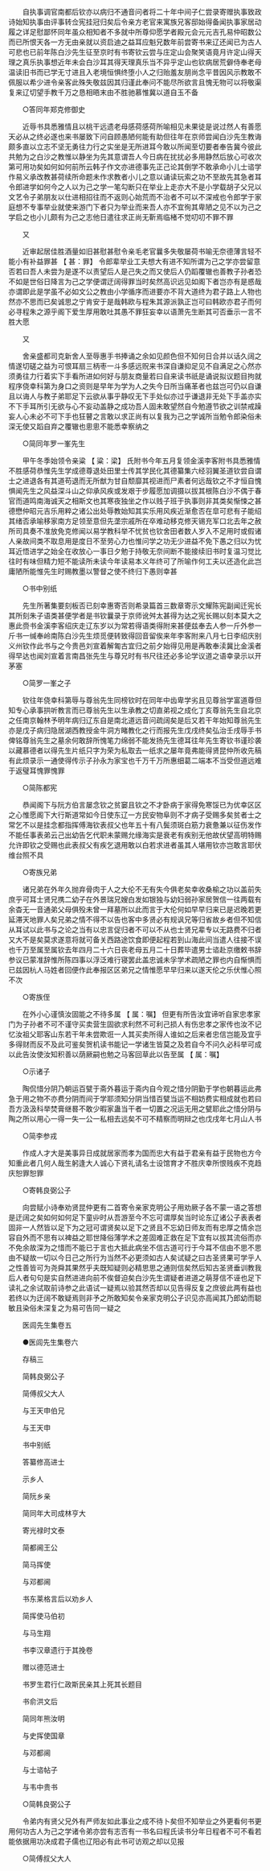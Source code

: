 <!-- { "loadSidebar": true } -->
　　自执事调官南都后钦亦以病归不通音问者将二十年中间子仁尝录寄赠执事致政诗始知执事由评事转佥宪挂冠归矣后令亲方老官来寓族兄客邸始得备闻执事家居动履之详足慰鄙怀同年虽众相知者不多就中所尊仰愿学者殿元会元元吉孔易仲昭数公而已所恨天各一方无由亲就以资启迪之益耳应魁兄数年前尝寄书来辽还闻已为古人可悲也已前年陈白沙先生征至京时有书寄钦云尝与庄定山会聚笑语竟月许定山得天理之真乐执事想近年未会白沙耳其得天理真乐当不异乎定山也钦病居荒僻侍奉老母温读旧书而已学无寸进且入老境恒惧终堕小人之归贻羞友朋尚念平昔因风示教敢不佩服以希少进令亲客此殊失敬兹因其归谨此奉问不能尽所欲言且愧无物可以将敬渠复来辽切望手教千万之恳相晤末由不胜驰慕惟冀以道自玉不备

　　○答同年郑克修御史

　　近辱书具悉雅情且以桃干远遗老母感荷感荷所喻相见未果徒是说过然人有善愿天必从之终必遂也来书屡致下问自顾愚陋何能有助但往年在京师尝闻白沙先生教诲颇多直以立志不坚无勇往力行之实坐是无所进耳今敢以所闻至切要者奉告冀今彼此共勉为之白沙之教惟以静坐为先其意谓吾人今日病在扰扰必多用静然后放心可收次第可用功矣如何如何前所云韩子作文亦进德事先正己论其倒学不敢承命小儿士谘学作易义承改教甚荷续所命题未作求教者小儿之意以诵读玩索之功不至故先其急者耳令郎进学如何今之人以为己之学一笔勾断只在举业上走亦大不是小学载胡子父兄以文艺令子弟朋友以仕进相招往而不返则心始荒而不治者不可以不深戒也令郎学于家庭想不专事举业就使来游门下者只为举业而来吾人亦不宜徇其卑陋之见不以为己之学启之也小儿颇有为己之志他日遣往求正尚无靳焉临楮不觉叨叨不罪不罪

　　又

　　近审起居佳胜酒量如旧甚慰甚慰令亲毛老官曩多失敬屡荷书喻无奈德薄言轻不能小有补益罪甚 【 甚：罪】 令郎辈举业工夫想大有进不知所谓为己之学亦尝留意否若曰吾人未尝为是遂不以责望后人是己失之而又使后人仍蹈覆辙也善教子孙者恐不如是世俗日降言为己之学便谓迂阔得罪当时矣然高识远见如阁下者岂亦有是惑哉亦谓即此是学虽不必如文公之教由小学循序而进要亦不背大道终为君子路上人物也然亦不思而已矣诚思之宁肯安于是哉韩欧与程朱其源派孰正岂可曰韩欧亦君子而何必寻程朱之源乎阁下爱生厚用敢吐其愚不罪狂妄幸以语萧先生断其可否垂示一言不胜大愿

　　又

　　舍亲盛都司克新舍人至辱惠手书捧诵之余如见颜色但不知何日合并以话久阔之情遂切磋之益为可恨耳扇三柄枣一斗多感远贶来书深自谦抑足见不自满足之心然亦须勇往力行着实下手看所进如何好与朋友商量若曰自来读书祇是诵说拟议题目拘就程序侥幸科第为身口之资则是早年为学为人之失今日所当痛革者也兹岂可仍以自谦且以诲人与教子弟耶足下云欲从事乎静叹无下手处似亦过乎谦退非无处下手盖亦实不下手耳所引无欲与心不妄动盖静之成功吾人固未敢望然自今勉遵节欲之训禁戒躁妄人心未必不可下手也狂瞽之言敢以求正尚有以复我为己之学诚所当勉令郎染俗未深无使又蹈自弃之覆辙也悤悤不能悉幸察纳之

　　○简同年罗一峯先生

　　甲午冬季始领令亲粱 【 粱：梁】 氏附书今年五月复领金溪李客附书具悉雅情不胜感荷恭惟先生学成德尊退处田里士传其学民化其德纂集六经羽翼圣道钦尝自谓士之进退各有其道苟退而无所猷为甘自颓靡其视进而尸素者何远哉钦之不才恒自愧惧闻先生之风益深斗山之仰承风疾或发艰于步履愿加调摄以拔其根陈白沙不偶于春官而道鸣南海诚天之相斯文也其寒夜独坐之作以贱子班于执事则非其类矣惭悚之甚德懋仲昭元吉乐用粹之诸公出处辱教始知其实乐用风疾近渐愈否在皐可悲有子能绍其绪否承喻移家南方足领至意但先垄宗戚所在卒难动移克修天锡充军口北去年之赦所司具奏不准放免克修闻以易学教科举不忧贫也钦舍田者数人岁入不足用时或假诸人亲故间类不取息用是度日不至劳心力也惟问学之功无少进益不免下愚之归以为忧耳近悟进学之始全在收放心一事日夕勉于持敬无奈间断不能接续旧书时复温习觉比往时有味但精力短不能读所未读今年读易本义年终可了所喻作何工夫以还造化此岂庸陋所能惟先生时赐教墨以警督之使不终归下愚则幸甚

　　○书中别纸

　　先生所著集要刻板否已刻幸惠寄否则希录篇首三数章寄示文耀陈宪副闻迁宪长其所刻朱子语类甚便学者是书钦曩录于京师讹舛太甚得为达之宪长赐以刻本莫大之惠此赍书金溪李客绍庆走辽东岁以为常若得语类得附来甚便兹奉去人参一斤外参一斤书一缄奉岭南陈白沙先生烦觅便转致得回音留俟来年李客附来八月七日李绍庆别义州钦作此书与之今贵邑刘宣着解匍古宜归之前夕始得见用是再敢奉渎冀比金溪者得早达也闻刘宣着言南昌张先生与尊兄时有书尺往还必多论学议道之语幸录示以开茅塞

　　○简罗一峯之子

　　钦往年侥幸科第辱与尊翁先生同榜钦时在同年中齿卑学劣且见尊翁学富道尊但知专心承事拱听教言而已尊翁先生以生承教之切直弟视之成化丁亥尊翁先生自北京之任南京翰林予明年病归辽东自是南北道远音问疏阔矣是后又若干年始知尊翁先生亦是戊子病归隐居湖西教授金牛洞方睹教化之行而报先生戊戌终矣弘治壬戌辱手书俾铭尊翁先生之墓余何敢辞所愧笔力绵弱不能发扬先生德耳往年先生寄钦书谨珍袭以藏慕德者以得先生片纸只字为荣为私取去一纸求之屡年竟弗能得贤昆仲所收先稿有此烦录示一通使得传示子孙永为家宝也千万千万所惠细葛二端本不当受但道远难于返璧耳愧罪愧罪

　　○简陈都宪

　　恭闻阁下与阮方伯言屡念钦之贫窭且钦之不才卧病于家得免寒馁已为优幸区区之心惟愿阁下大行斯道常如今日使东辽一方民安物阜则不才病子受赐多矣贫者士之常乞不以是挂念都指挥傅海钦表叔父也年五十有八鬓须斑白筋力衰惫兼以征伤发作不能任事表弟云己出幼告乞代职未蒙赐允缘海实是衰老有疾别无他故伏望高明特赐允许即钦之受赐也此表叔父有疾乞退用敢以白若求进者虽其人堪用钦亦岂敢言耶伏维台照不具

　　○寄族兄弟

　　诸兄弟在外年久抛弃骨肉于人之大伦不无有失今俱老矣幸收桑榆之功以盖前失庶乎可耳士贤兄携二幼子在外景瑞兄嫂白发如银独与幼妇弱孙家居贺信一往两载有余杳无一音通弟父母俱殁未曾一拜墓所以此而言于大伦何如早早归来已是迟晚若更延滞天地罪人矣兄弟之情不得不以告也客中多贤必有规讽兄等归省故乡者但不知信从耳试以此书与之论之当有以忠言促归者不可以不从也士贤兄辈专以无路费不归者又大不是矣莫求遂意将就可备关西路途饮食即便起程若到山海此间当遣人往接不误也千万至属至属钦去年四月二十六日丧老母五月二十日葬毕遣男士谘赴京缴敕书辞参议已蒙准辞惟所陈四事以浮泛难行寝罢此盖忠诚未孚学术疏陋之罪也内自惭惧而已兹因杭人马姓者回便作此奉报区区弟兄之情惟愿早早归来以遂天伦之乐伏惟心照不次

　　○寄族侄

　　在外小心谨慎汝固能之不待多属 【 属：嘱】 但更有所告汝宜谛听自家忠孝家门为子孙者不可不谨守买卖营生固欲求利然不可利己损人有伤忠孝之家传也汝不记忆汝祖父耶客山东若干年未尝欺诳一人其买卖所得人谁如之后来者忠信岂能及宜乎多得财而反不及此可鉴矣贺机读书能记一学诸生皆莫之及若自今不问久必科举可成以此告汝使汝知积善以荫厥嗣也勉之马客回草此以告至属 【 属：嘱】

　　○示诸子

　　陶侃惜分阴乃朝运百甓于斋外暮运于斋内自今观之惜分阴勤于学也朝暮运此弗急于用之物不亦费分阴而间于学耶须知分阴当惜百甓当运不相妨费实相成就也若曰吾方汲汲科举焚膏继晷不敢少暇家蛊当干者一切置之况运无用之甓耶此之惜分阴与陶之所以用心一得一失一公一私相去远矣不可不精察而明辩之也戊戌年七月山人书

　　○简李参戎

　　作成人才大是美事异日成就居家而孝为国而忠大有益于君亲有益于民物也方今知重此者几何人哉生躬逢大人诚心下贤礼请名士设馆育才不胜庆幸所恨贱疾不克趋庆恕罪恕罪

　　○寄韩良弼公子

　　向尝赋小诗奉劝贤昆仲更有二首寄令亲家克明公子用劝厥子各不蒙一语之答想是迂阔之矣如何如何足下童丱时从吾游至今不忘可谓厚矣当时论东辽诸公子表表者固非一人然皆以足下为之冠可谓贤矣以足下之贤且不忘幼日师友而有忠厚之情余岂容自外而不思有以裨益之耶世降俗薄学术之差固难正救在足下宜有以拔其流俗而亦不免余故深为之惜而不能已于言也大抵此病坐不信古道可行于今耳不信由不思不思由不疑故一切以今日己之所行为当然不必更须如古人矣试疑之曰古圣贤果可学乎人之性善皆可为尧舜其果然乎夫既知疑则必精思思之通则信矣然后知古圣贤垂训教我后人者句句是实自然进进向前不俟督迫矣白沙先生谓疑者进道之萌芽信不诬也足下读礼之余试取前诗参之此语试一疑焉以验其然否却以见告得反复之庶彼此两有益也若终以为迂阔不敢疑焉则非予之所敢知矣令亲家克明公子识见亦高闻其乃郎幼而聪敏且染俗未深复之为易可告同一疑之

　　医闾先生集卷五

　　●医闾先生集卷六

　　存稿三

　　简韩良弼公子

　　简傅叔父大人

　　与王天申伯兄

　　与王天申

　　书中别纸

　　答纂修高进士

　　示乡人

　　简阮乡亲

　　简同年大司成林亨大

　　寄光禄时文泰

　　简都阃王公

　　简马挥使

　　与邓都阃

　　书东莱格言后以劝乡人

　　简挥使马伯初

　　与马生翔

　　书李汉章遗行于其挽卷

　　赠以德范进士

　　书罗生君行仁政斯民亲其上死其长题目

　　书俞洪文后

　　简同年熊汝明

　　与史挥使国章

　　与邓都阃

　　与士谘帖子

　　与韦中贵书

　　○简韩良弼公子

　　令弟内有贤父兄外有严师友如此事业之成不待卜矣但不知举业之外更看何书更用何功古人为己之学诸令弟亦尝有志否有一书名曰程氏读书分年日程者不可不看若能依据用功决成君子儒也辽阳必有此书可访观之却以见报

　　○简傅叔父大人

